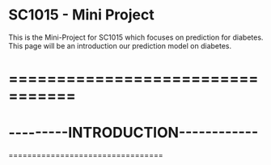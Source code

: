 # SC1015 - Mini Project

This is the Mini-Project for SC1015 which focuses on prediction for diabetes. This page will be an introduction our prediction model on diabetes.


=================================
=================================
---------INTRODUCTION------------
=================================
=================================
